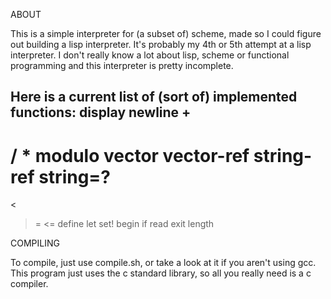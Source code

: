 ABOUT

This is a simple interpreter for (a subset of) scheme, made so I could figure
out building a lisp interpreter. It's probably my 4th or 5th attempt at a
lisp interpreter. I don't really know a lot about lisp, scheme or functional
programming and this interpreter is pretty incomplete.

Here is a current list of (sort of) implemented functions:
display
newline
+
-
/
*
modulo
vector
vector-ref
string-ref
string=?
=
>
<
>=
<=
define
let
set!
begin
if
read
exit
length

COMPILING

To compile, just use compile.sh, or take a look at it if you aren't using
gcc. This program just uses the c standard library, so all you really need
is a c compiler.
